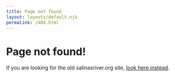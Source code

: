 ```yaml
---
title: Page not found
layout: layouts/default.njk
permalink: /404.html
---
```


# Page not found!

If you are looking for the old salinasriver.org site, [look here instead](/original).
